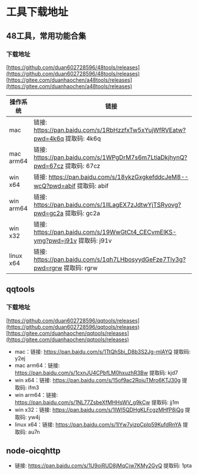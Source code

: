 # 工具下载地址

## 48工具，常用功能合集

### 下载地址
[https://github.com/duan602728596/48tools/releases](https://github.com/duan602728596/48tools/releases)   
[https://gitee.com/duanhaochen/a48tools/releases](https://gitee.com/duanhaochen/a48tools/releases)

| 操作系统 | 链接 |
| --- | --- |
| mac       | 链接: https://pan.baidu.com/s/1RbHzzfxTw5xYujWfRVEatw?pwd=4k6q 提取码: 4k6q |
| mac arm64 | 链接: https://pan.baidu.com/s/1WPgDrM7s6m7LtiaDkjhynQ?pwd=67cz 提取码: 67cz |
| win x64   | 链接: https://pan.baidu.com/s/18ykzGxgkefddcJeM8--wcQ?pwd=abif 提取码: abif |
| win arm64 | 链接: https://pan.baidu.com/s/1lILagEX7zJdtwYjTSRyovg?pwd=gc2a 提取码: gc2a |
| win x32   | 链接: https://pan.baidu.com/s/19WwGtCt4_CECvmElKS-ymg?pwd=j91v 提取码: j91v |
| linux x64 | 链接: https://pan.baidu.com/s/1qh7LHbosyydGeFze7TIy3g?pwd=rgrw 提取码: rgrw |

## qqtools

### 下载地址
[https://github.com/duan602728596/qqtools/releases](https://github.com/duan602728596/qqtools/releases)   
[https://gitee.com/duanhaochen/qqtools/releases](https://gitee.com/duanhaochen/qqtools/releases)
* mac：链接: https://pan.baidu.com/s/1TtQhSbi_D8b3S2Jg-mlAYQ 提取码: y2ej
* mac arm64：链接: https://pan.baidu.com/s/1cxnJU4CPbfLM0hxuzhR3Bw 提取码: kjd7
* win x64：链接: https://pan.baidu.com/s/15of9ac2RojuTMro6KTJ30g 提取码: ifm3
* win arm64：链接: https://pan.baidu.com/s/1NL77ZsbeXfMHHsWV_g9kCw 提取码: jj1m
* win x32：链接: https://pan.baidu.com/s/1lWI5QDHgKLFcgzMHfP8iQg 提取码: yw4j
* linux x64：链接: https://pan.baidu.com/s/1lYw7yizpCplp59KufdRnYA 提取码: au7n

## node-oicqhttp

* 链接: https://pan.baidu.com/s/1U9ojRUD8jMqCjw7KMy2GyQ 提取码: 1pta
